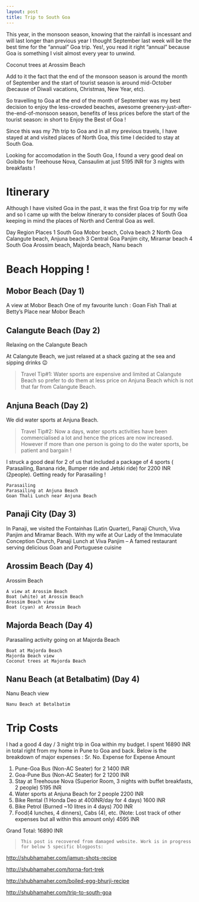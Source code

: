 ```yaml
---
layout: post
title: Trip to South Goa
---
```


This year, in the monsoon season, knowing that the rainfall is incessant and will last longer than previous year I thought September last week will be the best time for the “annual” Goa trip. Yes!, you read it right “annual” because Goa is something I visit almost every year to unwind.

Coconut trees at Arossim Beach

Add to it the fact that the end of the monsoon season is around the month of September and the start of tourist season is around mid-October (because of Diwali vacations, Christmas, New Year, etc).

So travelling to Goa at the end of the month of September was my best decision to enjoy the less-crowded beaches, awesome greenery-just-after-the-end-of-monsoon season, benefits of less prices before the start of the tourist season: in short to Enjoy the Best of Goa !

Since this was my 7th trip to Goa and in all my previous travels, I have stayed at and visited places of North Goa, this time I decided to stay at South Goa.

Looking for accomodation in the South Goa, I found a very good deal on Goibibo for Treehouse Nova, Cansaulim at just 5195 INR for 3 nights with breakfasts !

# Itinerary

Although I have visited Goa in the past, it was the first Goa trip for my wife and so I came up with the below itinerary to consider places of South Goa keeping in mind the places of North and Central Goa as well.

Day 	Region 	Places
1 	South Goa 	Mobor beach, Colva beach
2 	North Goa 	Calangute beach, Anjuna beach
3 	Central Goa 	Panjim city, Miramar beach
4 	South Goa 	Arossim beach, Majorda beach, Nanu beach

# Beach Hopping !

## Mobor Beach (Day 1)
A view at Mobor Beach
One of my favourite lunch : Goan Fish Thali at Betty’s Place near Mobor Beach

## Calangute Beach (Day 2)
Relaxing on the Calangute Beach

At Calangute Beach, we just relaxed at a shack gazing at the sea and sipping drinks 😉

> Travel Tip#1: Water sports are expensive and limited at Calangute Beach so prefer to do them at less price on Anjuna Beach which is not that far from Calangute Beach.

## Anjuna Beach (Day 2)

We did water sports at Anjuna Beach.

> Travel Tip#2: Now a days, water sports activities have been commercialised a lot and hence the prices are now increased. However if more than one person is going to do the water sports, be patient and bargain !

I struck a good deal for 2 of us that included a package of 4 sports ( Parasailing, Banana ride, Bumper ride and Jetski ride) for 2200 INR (2people).
Getting ready for Parasailing !

    Parasailing
    Parasailing at Anjuna Beach
    Goan Thali Lunch near Anjuna Beach

## Panaji City (Day 3)

In Panaji, we visited the Fontainhas (Latin Quarter), Panaji Church, Viva Panjim and Miramar Beach.
With my wife at Our Lady of the Immaculate Conception Church, Panaji
Lunch at Viva Panjim – A famed restaurant serving delicious Goan and Portuguese cuisine

## Arossim Beach (Day 4)
Arossim Beach

    A view at Arossim Beach
    Boat (white) at Arossim Beach
    Arossim Beach view
    Boat (cyan) at Arossim Beach

## Majorda Beach (Day 4)

Parasailing activity going on at Majorda Beach

    Boat at Majorda Beach
    Majorda Beach view
    Coconut trees at Majorda Beach

## Nanu Beach (at Betalbatim) (Day 4)

Nanu Beach view

    Nanu Beach at Betalbatim

# Trip Costs

I had a good 4 day / 3 night trip in Goa within my budget. I spent 16890 INR in total right from my home in Pune to Goa and back. Below is the breakdown of major expenses :
Sr. No. 	Expense for 	Expense Amount
1. 	Pune-Goa Bus (Non-AC Seater) for 2 	1400 INR
2. 	Goa-Pune Bus (Non-AC Seater) for 2 	1200 INR
3. 	Stay at Treehouse Nova (Superior Room, 3 nights with buffet breakfasts, 2 people) 	5195 INR
4. 	Water sports at Anjuna Beach for 2 people 	2200 INR
5. 	Bike Rental (1 Honda Deo at 400INR/day for 4 days) 	1600 INR
6. 	Bike Petrol (Burned ~10 litres in 4 days) 	700 INR
7. 	Food(4 lunches, 4 dinners), Cabs (4), etc.
(Note: Lost track of other expenses but all within this
amount only) 	4595 INR

Grand Total: 	16890 INR

> ``This post is recovered from damaged website. Work is in progress for below 5 specific blogposts:``

http://shubhamaher.com/jamun-shots-recipe

http://shubhamaher.com/torna-fort-trek

http://shubhamaher.com/boiled-egg-bhurji-recipe

http://shubhamaher.com/trip-to-south-goa
